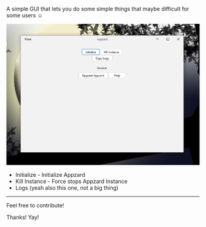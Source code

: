A simple GUI that lets you do some simple things that maybe difficult for some users ☺️

![screenshot](images/screenshot.png)

- Initialize - Initialize Appzard
- Kill Instance - Force stops Appzard Instance
- Logs (yeah also this one, not a big thing)

<hr>


Feel free to contribute!

Thanks! Yay!